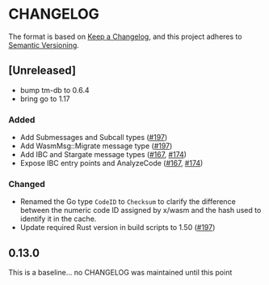 # CHANGELOG

The format is based on [Keep a Changelog](https://keepachangelog.com/en/1.0.0/),
and this project adheres to
[Semantic Versioning](https://semver.org/spec/v2.0.0.html).

## [Unreleased]
- bump tm-db to 0.6.4
- bring go to 1.17

### Added

- Add Submessages and Subcall types ([#197])
- Add WasmMsg::Migrate message type ([#197])
- Add IBC and Stargate message types ([#167], [#174])
- Expose IBC entry points and AnalyzeCode ([#167], [#174])

[#167]: https://github.com/CosmWasm/wasmvm/pull/167
[#174]: https://github.com/CosmWasm/wasmvm/pull/174
[#197]: https://github.com/CosmWasm/wasmvm/pull/197

### Changed

- Renamed the Go type `CodeID` to `Checksum` to clarify the difference between
  the numeric code ID assigned by x/wasm and the hash used to identify it in the cache.
- Update required Rust version in build scripts to 1.50 ([#197])

## 0.13.0

This is a baseline... no CHANGELOG was maintained until this point
